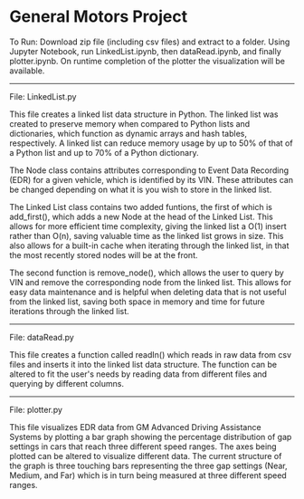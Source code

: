 # General Motors Project

To Run:
Download zip file (including csv files) and extract to a folder. Using Jupyter Notebook, run LinkedList.ipynb, then dataRead.ipynb, and finally plotter.ipynb. On runtime completion of the plotter the visualization will be available.

---------------------------------------------------------------

File: LinkedList.py

This file creates a linked list data structure in Python. The linked list was created to preserve memory when compared to Python lists and dictionaries, which function as dynamic arrays and hash tables, respectively. A linked list can reduce memory usage by up to 50% of that of a Python list and up to 70% of a Python dictionary. 

The Node class contains attributes corresponding to Event Data Recording (EDR) for a given vehicle, which is identified by its VIN. These attributes can be changed depending on what it is you wish to store in the linked list. 

The Linked List class contains two added funtions, the first of which is add_first(), which adds a new Node at the head of the Linked List. This allows for more efficient time complexity, giving the linked list a O(1) insert rather than O(n), saving valuable time as the linked list grows in size. This also allows for a built-in cache when iterating through the linked list, in that the most recently stored nodes will be at the front.

The second function is remove_node(), which allows the user to query by VIN and remove the corresponding node from the linked list. This allows for easy data maintenance and is helpful when deleting data that is not useful from the linked list, saving both space in memory and time for future iterations through the linked list.

---------------------------------------------------------------

File: dataRead.py

This file creates a function called readIn() which reads in raw data from csv files and inserts it into the linked list data structure. The function can be altered to fit the user's needs by reading data from different files and querying by different columns.

---------------------------------------------------------------

File: plotter.py

This file visualizes EDR data from GM Advanced Driving Assistance Systems by plotting a bar graph showing the percentage distribution of gap settings in cars that reach three different speed ranges. The axes being plotted can be altered to visualize different data. The current structure of the graph is three touching bars representing the three gap settings (Near, Medium, and Far) which is in turn being measured at three different speed ranges.
